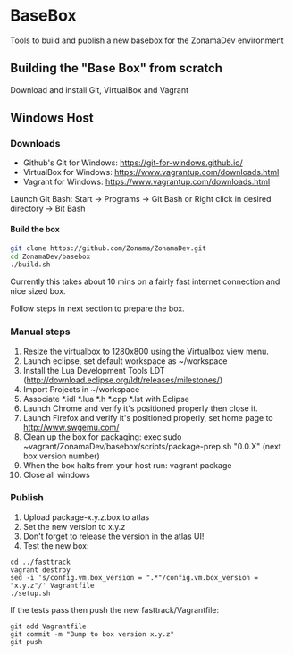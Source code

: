 # BaseBox

Tools to build and publish a new basebox for the ZonamaDev environment

## Building the "Base Box" from scratch

Download and install Git, VirtualBox and Vagrant

## Windows Host

### Downloads
* Github's Git for Windows: https://git-for-windows.github.io/
* VirtualBox for Windows: https://www.vagrantup.com/downloads.html
* Vagrant for Windows: https://www.vagrantup.com/downloads.html
 
Launch Git Bash: Start -> Programs -> Git Bash
or
Right click in desired directory -> Bit Bash

#### Build the box

```bash
git clone https://github.com/Zonama/ZonamaDev.git
cd ZonamaDev/basebox
./build.sh
```

Currently this takes about 10 mins on a fairly fast internet connection and nice sized box.

Follow steps in next section to prepare the box.

### Manual steps

1. Resize the virtualbox to 1280x800 using the Virtualbox view menu.
2. Launch eclipse, set default workspace as ~/workspace
3. Install the Lua Development Tools LDT (http://download.eclipse.org/ldt/releases/milestones/)
4. Import Projects in ~/workspace
5. Associate *.idl *.lua *.h *.cpp *.lst with Eclipse
6. Launch Chrome and verify it's positioned properly then close it.
7. Launch Firefox and verify it's positioned properly, set home page to http://www.swgemu.com/
8. Clean up the box for packaging: exec sudo ~vagrant/ZonamaDev/basebox/scripts/package-prep.sh "0.0.X" (next box version number)
9. When the box halts from your host run: vagrant package
10. Close all windows

### Publish
1. Upload package-x.y.z.box to atlas
2. Set the new version to x.y.z
3. Don't forget to release the version in the atlas UI!
3. Test the new box:
```
cd ../fasttrack
vagrant destroy
sed -i 's/config.vm.box_version = ".*"/config.vm.box_version = "x.y.z"/' Vagrantfile
./setup.sh
```
If the tests pass then push the new fasttrack/Vagrantfile:
```
git add Vagrantfile
git commit -m "Bump to box version x.y.z"
git push
```
